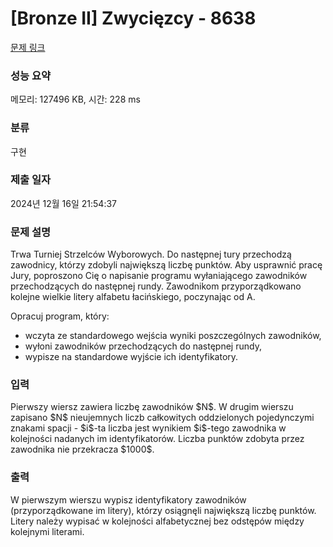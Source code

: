 # [Bronze II] Zwycięzcy - 8638 

[문제 링크](https://www.acmicpc.net/problem/8638) 

### 성능 요약

메모리: 127496 KB, 시간: 228 ms

### 분류

구현

### 제출 일자

2024년 12월 16일 21:54:37

### 문제 설명

<p>Trwa Turniej Strzelców Wyborowych. Do następnej tury przechodzą zawodnicy, którzy zdobyli największą liczbę punktów. Aby usprawnić pracę Jury, poproszono Cię o napisanie programu wyłaniającego zawodników przechodzących do następnej rundy. Zawodnikom przyporządkowano kolejne wielkie litery alfabetu łacińskiego, poczynając od A.</p>

<p>Opracuj program, który:</p>

<ul>
	<li>wczyta ze standardowego wejścia wyniki poszczególnych zawodników,</li>
	<li>wyłoni zawodników przechodzących do następnej rundy,</li>
	<li>wypisze na standardowe wyjście ich identyfikatory.</li>
</ul>

### 입력 

 <p>Pierwszy wiersz zawiera liczbę zawodników $N$. W drugim wierszu zapisano $N$ nieujemnych liczb całkowitych oddzielonych pojedynczymi znakami spacji - $i$-ta liczba jest wynikiem $i$-tego zawodnika w kolejności nadanych im identyfikatorów. Liczba punktów zdobyta przez zawodnika nie przekracza $1000$.</p>

### 출력 

 <p>W pierwszym wierszu wypisz identyfikatory zawodników (przyporządkowane im litery), którzy osiągnęli największą liczbę punktów. Litery należy wypisać w kolejności alfabetycznej bez odstępów między kolejnymi literami.</p>

